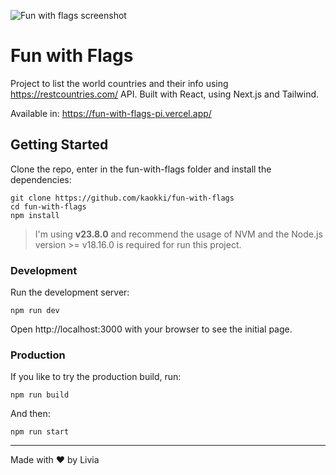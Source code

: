 ![Fun with flags screenshot](public/fun-with-flags-screenshot.png)

# Fun with Flags

Project to list the world countries and their info using https://restcountries.com/ API.
Built with React, using Next.js and Tailwind.

Available in: https://fun-with-flags-pi.vercel.app/

## Getting Started

Clone the repo, enter in the fun-with-flags folder and install the dependencies:

```
git clone https://github.com/kaokki/fun-with-flags
cd fun-with-flags
npm install
```

> I'm using **v23.8.0** and recommend the usage of NVM and the Node.js version >= v18.16.0 is required for run this project.

### Development

Run the development server:

```
npm run dev
```

Open http://localhost:3000 with your browser to see the initial page.

### Production

If you like to try the production build, run:

```
npm run build
```

And then:

```
npm run start
```
---

Made with ♥️ by Livia